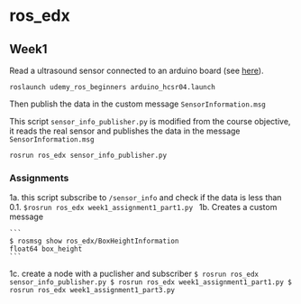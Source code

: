 # ros_edx


## Week1

Read a ultrasound sensor connected to an arduino board (see [here](https://github.com/jcorredorc/udemy_ros_beginners#arduino)). 

```
roslaunch udemy_ros_beginners arduino_hcsr04.launch
```

Then publish the data in the custom message `SensorInformation.msg`

This script `sensor_info_publisher.py` is modified from the course objective, it reads the real sensor and publishes the data in the message `SensorInformation.msg`


```
rosrun ros_edx sensor_info_publisher.py
```

### Assignments

1a. this script subscribe to `/sensor_info` and check if the data is less than 0.1.
    ```
    $rosrun ros_edx week1_assignment1_part1.py 
    ```
1b. Creates a custom message

    ```
    $ rosmsg show ros_edx/BoxHeightInformation 
    float64 box_height
    ```

1c. create a node with a puclisher and subscriber
    ```
    $ rosrun ros_edx sensor_info_publisher.py
    $ rosrun ros_edx week1_assignment1_part1.py
    $ rosrun ros_edx week1_assignment1_part3.py
    ```